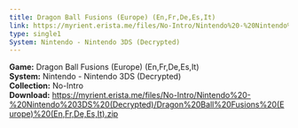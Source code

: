 ```yaml
---
title: Dragon Ball Fusions (Europe) (En,Fr,De,Es,It)
link: https://myrient.erista.me/files/No-Intro/Nintendo%20-%20Nintendo%203DS%20(Decrypted)/Dragon%20Ball%20Fusions%20(Europe)%20(En,Fr,De,Es,It).zip
type: single1
System: Nintendo - Nintendo 3DS (Decrypted)
---
```

<b>Game:</b> Dragon Ball Fusions (Europe) (En,Fr,De,Es,It)<br>
<b>System:</b> Nintendo - Nintendo 3DS (Decrypted)<br>
<b>Collection:</b> No-Intro<br>
<b>Download:</b> https://myrient.erista.me/files/No-Intro/Nintendo%20-%20Nintendo%203DS%20(Decrypted)/Dragon%20Ball%20Fusions%20(Europe)%20(En,Fr,De,Es,It).zip